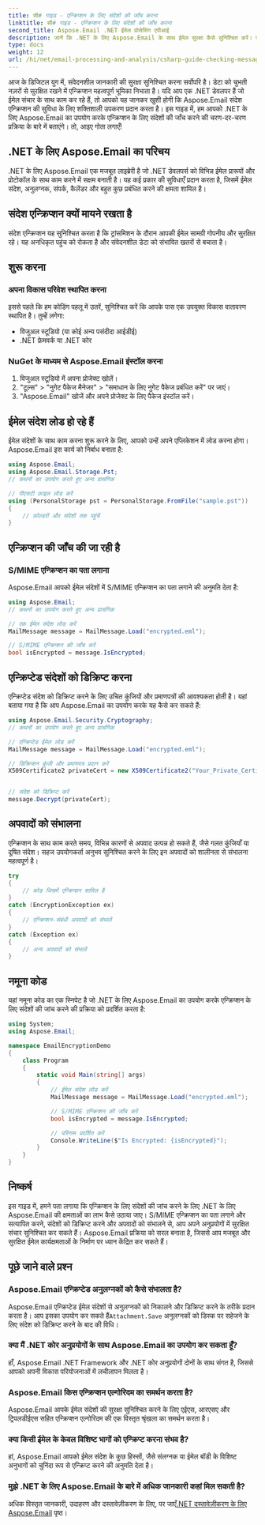 ```yaml
---
title: सी# गाइड - एन्क्रिप्शन के लिए संदेशों की जाँच करना
linktitle: सी# गाइड - एन्क्रिप्शन के लिए संदेशों की जाँच करना
second_title: Aspose.Email .NET ईमेल प्रोसेसिंग एपीआई
description: जानें कि .NET के लिए Aspose.Email के साथ ईमेल सुरक्षा कैसे सुनिश्चित करें। एन्क्रिप्शन, डिक्रिप्ट संदेशों और बहुत कुछ की जाँच करें।
type: docs
weight: 12
url: /hi/net/email-processing-and-analysis/csharp-guide-checking-messages-for-encryption/
---
```


आज के डिजिटल युग में, संवेदनशील जानकारी की सुरक्षा सुनिश्चित करना सर्वोपरि है। डेटा को चुभती नज़रों से सुरक्षित रखने में एन्क्रिप्शन महत्वपूर्ण भूमिका निभाता है। यदि आप एक .NET डेवलपर हैं जो ईमेल संचार के साथ काम कर रहे हैं, तो आपको यह जानकर खुशी होगी कि Aspose.Email संदेश एन्क्रिप्शन की सुविधा के लिए शक्तिशाली उपकरण प्रदान करता है। इस गाइड में, हम आपको .NET के लिए Aspose.Email का उपयोग करके एन्क्रिप्शन के लिए संदेशों की जाँच करने की चरण-दर-चरण प्रक्रिया के बारे में बताएंगे। तो, आइए गोता लगाएँ!

## .NET के लिए Aspose.Email का परिचय

.NET के लिए Aspose.Email एक मजबूत लाइब्रेरी है जो .NET डेवलपर्स को विभिन्न ईमेल प्रारूपों और प्रोटोकॉल के साथ काम करने में सक्षम बनाती है। यह कई प्रकार की सुविधाएँ प्रदान करता है, जिसमें ईमेल संदेश, अनुलग्नक, संपर्क, कैलेंडर और बहुत कुछ प्रबंधित करने की क्षमता शामिल है।

## संदेश एन्क्रिप्शन क्यों मायने रखता है

संदेश एन्क्रिप्शन यह सुनिश्चित करता है कि ट्रांसमिशन के दौरान आपकी ईमेल सामग्री गोपनीय और सुरक्षित रहे। यह अनधिकृत पहुंच को रोकता है और संवेदनशील डेटा को संभावित खतरों से बचाता है।

## शुरू करना

### अपना विकास परिवेश स्थापित करना

इससे पहले कि हम कोडिंग पहलू में उतरें, सुनिश्चित करें कि आपके पास एक उपयुक्त विकास वातावरण स्थापित है। तुम्हें लगेगा:

- विजुअल स्टूडियो (या कोई अन्य पसंदीदा आईडीई)
- .NET फ्रेमवर्क या .NET कोर

### NuGet के माध्यम से Aspose.Email इंस्टॉल करना

1. विजुअल स्टूडियो में अपना प्रोजेक्ट खोलें।
2. "टूल्स" > "नुगेट पैकेज मैनेजर" > "समाधान के लिए नुगेट पैकेज प्रबंधित करें" पर जाएं।
3. "Aspose.Email" खोजें और अपने प्रोजेक्ट के लिए पैकेज इंस्टॉल करें।

## ईमेल संदेश लोड हो रहे हैं

ईमेल संदेशों के साथ काम करना शुरू करने के लिए, आपको उन्हें अपने एप्लिकेशन में लोड करना होगा। Aspose.Email इस कार्य को निर्बाध बनाता है:

```csharp
using Aspose.Email;
using Aspose.Email.Storage.Pst;
// कथनों का उपयोग करते हुए अन्य प्रासंगिक

// पीएसटी फ़ाइल लोड करें
using (PersonalStorage pst = PersonalStorage.FromFile("sample.pst"))
{
    // फ़ोल्डरों और संदेशों तक पहुंचें
}
```

## एन्क्रिप्शन की जाँच की जा रही है

### S/MIME एन्क्रिप्शन का पता लगाना

Aspose.Email आपको ईमेल संदेशों में S/MIME एन्क्रिप्शन का पता लगाने की अनुमति देता है:

```csharp
using Aspose.Email;
// कथनों का उपयोग करते हुए अन्य प्रासंगिक

// एक ईमेल संदेश लोड करें
MailMessage message = MailMessage.Load("encrypted.eml");

// S/MIME एन्क्रिप्शन की जाँच करें
bool isEncrypted = message.IsEncrypted;
```

## एन्क्रिप्टेड संदेशों को डिक्रिप्ट करना

एन्क्रिप्टेड संदेश को डिक्रिप्ट करने के लिए उचित कुंजियों और प्रमाणपत्रों की आवश्यकता होती है। यहां बताया गया है कि आप Aspose.Email का उपयोग करके यह कैसे कर सकते हैं:

```csharp
using Aspose.Email.Security.Cryptography;
// कथनों का उपयोग करते हुए अन्य प्रासंगिक

// एन्क्रिप्टेड ईमेल लोड करें
MailMessage message = MailMessage.Load("encrypted.eml");

// डिक्रिप्शन कुंजी और प्रमाणपत्र प्रदान करें
X509Certificate2 privateCert = new X509Certificate2("Your_Private_Certificate_File" );


// संदेश को डिक्रिप्ट करें
message.Decrypt(privateCert);
```

## अपवादों को संभालना

एन्क्रिप्शन के साथ काम करते समय, विभिन्न कारणों से अपवाद उत्पन्न हो सकते हैं, जैसे गलत कुंजियाँ या दूषित संदेश। सहज उपयोगकर्ता अनुभव सुनिश्चित करने के लिए इन अपवादों को शालीनता से संभालना महत्वपूर्ण है।

```csharp
try
{
    // कोड जिसमें एन्क्रिप्शन शामिल है
}
catch (EncryptionException ex)
{
    // एन्क्रिप्शन-संबंधी अपवादों को संभालें
}
catch (Exception ex)
{
    // अन्य अपवादों को संभालें
}
```

## नमूना कोड

यहां नमूना कोड का एक स्निपेट है जो .NET के लिए Aspose.Email का उपयोग करके एन्क्रिप्शन के लिए संदेशों की जांच करने की प्रक्रिया को प्रदर्शित करता है:

```csharp
using System;
using Aspose.Email;

namespace EmailEncryptionDemo
{
    class Program
    {
        static void Main(string[] args)
        {
            // ईमेल संदेश लोड करें
            MailMessage message = MailMessage.Load("encrypted.eml");

            // S/MIME एन्क्रिप्शन की जाँच करें
            bool isEncrypted = message.IsEncrypted;

            // परिणाम प्रदर्शित करें
            Console.WriteLine($"Is Encrypted: {isEncrypted}");
        }
    }
}
```

## निष्कर्ष

इस गाइड में, हमने पता लगाया कि एन्क्रिप्शन के लिए संदेशों की जांच करने के लिए .NET के लिए Aspose.Email की क्षमताओं का लाभ कैसे उठाया जाए। S/MIME एन्क्रिप्शन का पता लगाने और सत्यापित करने, संदेशों को डिक्रिप्ट करने और अपवादों को संभालने से, आप अपने अनुप्रयोगों में सुरक्षित संचार सुनिश्चित कर सकते हैं। Aspose.Email प्रक्रिया को सरल बनाता है, जिससे आप मजबूत और सुरक्षित ईमेल कार्यक्षमताओं के निर्माण पर ध्यान केंद्रित कर सकते हैं।

## पूछे जाने वाले प्रश्न

### Aspose.Email एन्क्रिप्टेड अनुलग्नकों को कैसे संभालता है?

 Aspose.Email एन्क्रिप्टेड ईमेल संदेशों से अनुलग्नकों को निकालने और डिक्रिप्ट करने के तरीके प्रदान करता है। आप इसका उपयोग कर सकते हैं`Attachment.Save` अनुलग्नकों को डिस्क पर सहेजने के लिए संदेश को डिक्रिप्ट करने के बाद की विधि।

### क्या मैं .NET कोर अनुप्रयोगों के साथ Aspose.Email का उपयोग कर सकता हूँ?

हाँ, Aspose.Email .NET Framework और .NET कोर अनुप्रयोगों दोनों के साथ संगत है, जिससे आपको अपनी विकास परियोजनाओं में लचीलापन मिलता है।

### Aspose.Email किस एन्क्रिप्शन एल्गोरिदम का समर्थन करता है?

Aspose.Email आपके ईमेल संदेशों की सुरक्षा सुनिश्चित करने के लिए एईएस, आरएसए और ट्रिपलडीईएस सहित एन्क्रिप्शन एल्गोरिदम की एक विस्तृत श्रृंखला का समर्थन करता है।

### क्या किसी ईमेल के केवल विशिष्ट भागों को एन्क्रिप्ट करना संभव है?

हां, Aspose.Email आपको ईमेल संदेश के कुछ हिस्सों, जैसे संलग्नक या ईमेल बॉडी के विशिष्ट अनुभागों को चुनिंदा रूप से एन्क्रिप्ट करने की अनुमति देता है।

### मुझे .NET के लिए Aspose.Email के बारे में अधिक जानकारी कहां मिल सकती है?

 अधिक विस्तृत जानकारी, उदाहरण और दस्तावेज़ीकरण के लिए, पर जाएँ[.NET दस्तावेज़ीकरण के लिए Aspose.Email](https://reference.aspose.com/email/net) पृष्ठ।